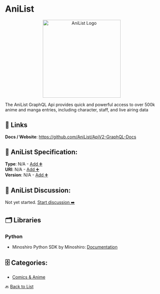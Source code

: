 # AniList
<p align="center">
    <img width="256" src="https://raw.githubusercontent.com/apis-list/apis-list/main/apis/anilist/logo_256x256.png" alt="AniList Logo"/>
</p>
The AniList GraphQL Api provides quick and powerful access to over 500k anime and manga entries, including character, staff, and live airing data

##  🔗 Links
**Docs / Website**: https://github.com/AniList/ApiV2-GraphQL-Docs

## 🧬 AniList Specification:
**Type**: N/A - [Add ➕](https://github.com/apis-list/apis-list/edit/main/apis.yaml#773)  
**URI**: N/A - [Add ➕](https://github.com/apis-list/apis-list/edit/main/apis.yaml#773)  
**Version**: N/A - [Add ➕](https://github.com/apis-list/apis-list/edit/main/apis.yaml#773)

## 💬 AniList Discussion:
Not yet started. [Start discussion ➡️](https://github.com/apis-list/apis-list/discussions/new)

## 🗂️ Libraries
### Python
- Minoshiro Python SDK by Minoshiro: [Documentation](https://github.com/Mino-shiro/Minoshiro)


## 🗄️ Categories:
- [Comics & Anime](https://github.com/apis-list/apis-list#comics--anime-)

🔙  [Back to List](https://github.com/apis-list/apis-list)
